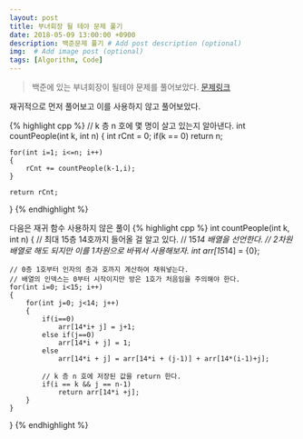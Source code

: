 ```yaml
---
layout: post
title: 부녀회장 될 테야 문제 풀기
date: 2018-05-09 13:00:00 +0900
description: 백준문제 풀기 # Add post description (optional)
img:  # Add image post (optional)
tags: [Algorithm, Code]
---
```


> 백준에 있는 부녀회장이 될테야 문제를 풀어보았다. [문제링크](https://www.acmicpc.net/problem/2775)

재귀적으로 먼저 풀어보고 이를 사용하지 않고 풀어보았다.

{% highlight cpp %}
// k 층 n 호에 몇 명이 살고 있는지 알아낸다.
int countPeople(int k, int n)
{
    int rCnt = 0;
    if(k == 0)
        return n;

    for(int i=1; i<=n; i++)
    {
        rCnt += countPeople(k-1,i);
    }

    return rCnt;
}
{% endhighlight %}

다음은 재귀 함수 사용하지 않은 풀이
{% highlight cpp %}
int countPeople(int k, int n)
{
    // 최대 15층 14호까지 들어올 걸 알고 있다.
    // 15*14 배열을 선언한다.
    // 2차원 배열로 해도 되지만 이를 1차원으로 바꿔서 사용해보자.
    int arr[15*14] = {0};

    // 0층 1호부터 인자의 층과 호까지 계산하여 채워넣는다.
    // 배열의 인덱스는 0부터 시작이지만 방은 1호가 처음임을 주의해야 한다.
    for(int i=0; i<15; i++)
    {
        for(int j=0; j<14; j++)
        {
            if(i==0)
                arr[14*i+ j] = j+1;
            else if(j==0)
                arr[14*i + j] = 1;
            else
                arr[14*i + j] = arr[14*i + (j-1)] + arr[14*(i-1)+j];

            // k 층 n 호에 저장된 값을 return 한다.
            if(i == k && j == n-1)
                return arr[14*i +j];
        }
    }
        

}
{% endhighlight %}